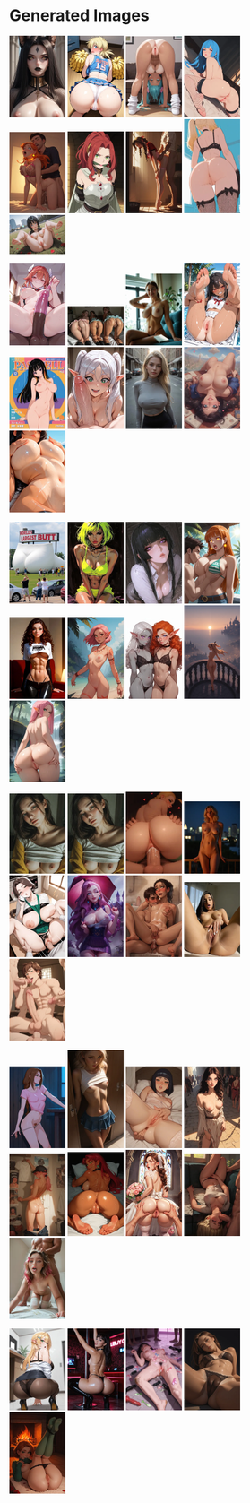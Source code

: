 # Generated Images



<img src="2025_10_16_01_thumb.webp" width="100"/> <img src="2025_10_16_02_thumb.webp" width="100"/> <img src="2025_10_16_03_thumb.webp" width="100"/> <img src="2025_10_16_04_thumb.webp" width="100"/> <img src="2025_10_16_05_thumb.webp" width="100"/> <img src="2025_10_16_06_thumb.webp" width="100"/> <img src="2025_10_16_07_thumb.webp" width="100"/> <img src="2025_10_16_08_thumb.webp" width="100"/> <img src="2025_10_16_09_thumb.webp" width="100"/>

<img src="2025_10_16_10_thumb.webp" width="100"/> <img src="2025_10_16_11_thumb.webp" width="100"/> <img src="2025_10_16_12_thumb.webp" width="100"/> <img src="2025_10_16_13_thumb.webp" width="100"/> <img src="2025_10_16_14_thumb.webp" width="100"/> <img src="2025_10_16_15_thumb.webp" width="100"/> <img src="2025_10_16_16_thumb.webp" width="100"/> <img src="2025_10_16_17_thumb.webp" width="100"/> <img src="2025_10_16_18_thumb.webp" width="100"/>

<img src="2025_10_16_19_thumb.webp" width="100"/> <img src="2025_10_16_20_thumb.webp" width="100"/> <img src="2025_10_16_21_thumb.webp" width="100"/> <img src="2025_10_16_22_thumb.webp" width="100"/> <img src="2025_10_16_23_thumb.webp" width="100"/> <img src="2025_10_16_24_thumb.webp" width="100"/> <img src="2025_10_16_25_thumb.webp" width="100"/> <img src="2025_10_16_26_thumb.webp" width="100"/> <img src="2025_10_16_27_thumb.webp" width="100"/>

<img src="2025_10_16_28_thumb.webp" width="100"/> <img src="2025_10_16_29_thumb.webp" width="100"/> <img src="2025_10_16_30_thumb.webp" width="100"/> <img src="2025_10_16_31_thumb.webp" width="100"/> <img src="2025_10_16_32_thumb.webp" width="100"/> <img src="2025_10_16_33_thumb.webp" width="100"/> <img src="2025_10_16_34_thumb.webp" width="100"/> <img src="2025_10_16_35_thumb.webp" width="100"/> <img src="2025_10_16_36_thumb.webp" width="100"/>

<img src="2025_10_16_37_thumb.webp" width="100"/> <img src="2025_10_16_38_thumb.webp" width="100"/> <img src="2025_10_16_39_thumb.webp" width="100"/> <img src="2025_10_16_40_thumb.webp" width="100"/> <img src="2025_10_16_41_thumb.webp" width="100"/> <img src="2025_10_16_42_thumb.webp" width="100"/> <img src="2025_10_16_43_thumb.webp" width="100"/> <img src="2025_10_16_44_thumb.webp" width="100"/> <img src="2025_10_16_45_thumb.webp" width="100"/>

<img src="2025_10_16_46_thumb.webp" width="100"/> <img src="2025_10_16_47_thumb.webp" width="100"/> <img src="2025_10_16_48_thumb.webp" width="100"/> <img src="2025_10_16_49_thumb.webp" width="100"/> <img src="2025_10_16_50_thumb.webp" width="100"/>
